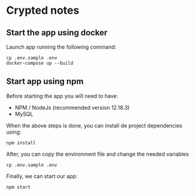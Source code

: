 # Crypted notes

## Start the app using docker

Launch app running the following command:

```
cp .env.sample .env
docker-compose up --build
```

## Start app using npm

Before starting the app you will need to have:

-   NPM / NodeJs (recommended version 12.18.3)
-   MySQL

When the above steps is done, you can install de project dependencies using:

```
npm install
```

After, you can copy the environment file and change the needed variables

```
cp .env.sample .env
```

Finally, we can start our app:

```
npm start
```
